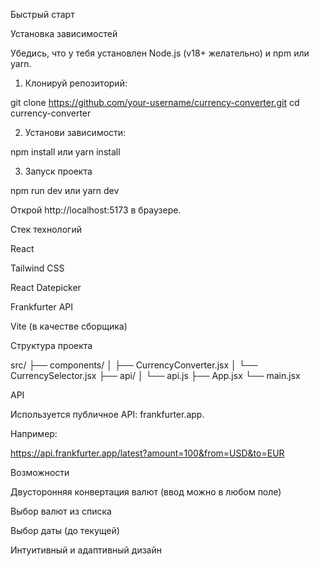 Быстрый старт 

Установка зависимостей

Убедись, что у тебя установлен Node.js (v18+ желательно) и npm или yarn.

1. Клонируй репозиторий:

git clone https://github.com/your-username/currency-converter.git
cd currency-converter

2. Установи зависимости:

npm install
или
yarn install

3. Запуск проекта
 
npm run dev
или
yarn dev


Открой http://localhost:5173 в браузере.

Стек технологий

React

Tailwind CSS

React Datepicker

Frankfurter API

Vite (в качестве сборщика)

Структура проекта

src/
├── components/
│   ├── CurrencyConverter.jsx
│   └── CurrencySelector.jsx
├── api/
│   └── api.js
├── App.jsx
└── main.jsx


API

Используется публичное API: frankfurter.app.

Например:

https://api.frankfurter.app/latest?amount=100&from=USD&to=EUR

Возможности

Двусторонняя конвертация валют (ввод можно в любом поле)

Выбор валют из списка

Выбор даты (до текущей)

Интуитивный и адаптивный дизайн
